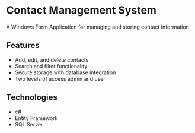 # Contact Management System
A Windows Form Application for managing and storing contact information
## Features
- Add, edit, and delete contacts
- Search and filter functionality
- Secure storage with database integration
- Two levels of access admin and user
## Technologies
- c#
- Entity Framework
- SQL Server

